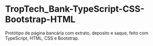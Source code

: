 # TropTech_Bank-TypeScript-CSS-Bootstrap-HTML
 Protótipo de página bancária com extrato, deposito e saque, feito com TypeScript, HTML, CSS e Bootstrap.
